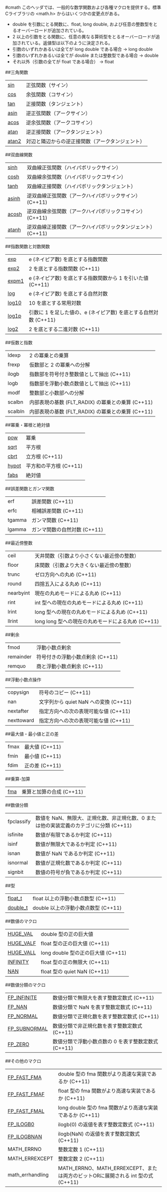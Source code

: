 #cmath
このヘッダでは、一般的な数学関数および各種マクロを提供する。標準Cライブラリの <math.h> からはいくつかの変更点がある。

- double を引数にとる関数に、float, long double, および任意の整数型をとるオーバーロードが追加されている。
- 2 以上の引数をとる関数に、任意の異なる算術型をとるオーバーロードが追加されている。返値型は以下のように決定される。
- 引数のいずれかあるいは全てが long double である場合 → long double
- 引数のいずれかあるいは全てが double または整数型である場合 → double
- それ以外（引数の全てが float である場合） → float

##三角関数

| | |
|----------------------------------------------------------------------------------|--------------------------------------------------------------------------|
| [sin](./cmath/sin.md) | 正弦関数（サイン） |
| [cos](./cmath/cos.md) | 余弦関数（コサイン） |
| [tan](./cmath/tan.md) | 正接関数（タンジェント） |
| [asin](./cmath/asin.md) | 逆正弦関数（アークサイン） |
| [acos](./cmath/acos.md) | 逆余弦関数（アークコサイン） |
| [atan](./cmath/atan.md) | 逆正接関数（アークタンジェント） |
| [atan2](./cmath/atan2.md) | 対辺と隣辺からの逆正接関数（アークタンジェント） |

##双曲線関数

| | |
|----------------------------------------------------------------------------------|--------------------------------------------------------------------------------------------------------------------------------|
| [sinh](./cmath/sinh.md) | 双曲線正弦関数（ハイパボリックサイン） |
| [cosh](./cmath/cosh.md) | 双曲線余弦関数（ハイパボリックコサイン） |
| [tanh](./cmath/tanh.md) | 双曲線正接関数（ハイパボリックタンジェント） |
| [asinh](./cmath/asinh.md) | 逆双曲線正弦関数（アークハイパボリックサイン） (C++11) |
| [acosh](./cmath/acosh.md) | 逆双曲線余弦関数（アークハイパボリックコサイン） (C++11) |
| [atanh](./cmath/atanh.md) | 逆双曲線正接関数（アークハイパボリックタンジェント） (C++11) |

##指数関数と対数関数

| | |
|----------------------------------------------------------------------------------|----------------------------------------------------------------------------------------------------------------------------------|
| [exp](./cmath/exp.md) | e (ネイピア数) を底とする指数関数 |
| [exp2](./cmath/exp2.md) | 2 を底とする指数関数 (C++11) |
| [expm1](./cmath/expm1.md) | e (ネイピア数) を底とする指数関数から 1 を引いた値 (C++11) |
| [log](./cmath/log.md) | e (ネイピア数) を底とする自然対数 |
| [log10](./cmath/log10.md) | 10 を底とする常用対数 |
| [log1p](./cmath/log1p.md) | 引数に 1 を足した値の、e (ネイピア数) を底とする自然対数 (C++11) |
| [log2](./cmath/log2.md) | 2 を底とする二進対数 (C++11) |

##仮数と指数

| | |
|---------|---------------------------------------------------------------------------------------------------------|
| ldexp | 2 の冪乗との乗算 |
| frexp | 仮数部と 2 の冪乗への分解 |
| ilogb | 指数部を符号付き整数値として抽出 (C++11) |
| logb | 指数部を浮動小数点数値として抽出 (C++11) |
| modf | 整数部と小数部への分解 |
| scalbn | 内部表現の基数 (FLT_RADIX) の冪乗との乗算 (C++11) |
| scalbln | 内部表現の基数 (FLT_RADIX) の冪乗との乗算 (C++11) |

##冪乗・冪根と絶対値

| | |
|----------------------------------------------------------------------------------|-----------------------------------------------------------------------|
| [pow](./cmath/pow.md) | 冪乗 |
| [sqrt](./cmath/sqrt.md) | 平方根 |
| [cbrt](./cmath/cbrt.md) | 立方根 (C++11) |
| [hypot](./cmath/hypot.md) | 平方和の平方根 (C++11) |
| [fabs](./cmath/fabs.md) | 絶対値 |

##誤差関数とガンマ関数

| | |
|--------|--------------------------------------------------------------------------------|
| erf | 誤差関数 (C++11) |
| erfc | 相補誤差関数 (C++11) |
| tgamma | ガンマ関数 (C++11) |
| lgamma | ガンマ関数の自然対数 (C++11) |

##最近傍整数

| | |
|-----------|------------------------------------------------------------------------------------------------------------|
| ceil | 天井関数（引数より小さくない最近傍の整数） |
| floor | 床関数（引数より大きくない最近傍の整数） |
| trunc | ゼロ方向への丸め (C++11) |
| round | 四捨五入による丸め (C++11) |
| nearbyint | 現在の丸めモードによる丸め (C++11) |
| rint | int 型への現在の丸めモードによる丸め (C++11) |
| lrint | long 型への現在の丸めモードによる丸め (C++11) |
| llrint | long long 型への現在の丸めモードによる丸め (C++11) |

##剰余

| | |
|-----------|--------------------------------------------------------------------------------------|
| fmod | 浮動小数点剰余 |
| remainder | 符号付きの浮動小数点剰余 (C++11) |
| remquo | 商と浮動小数点剰余 (C++11) |

##浮動小数点操作

| | |
|------------|--------------------------------------------------------------------------------------------|
| copysign | 符号のコピー (C++11) |
| nan | 文字列から quiet NaN への変換 (C++11) |
| nextafter | 指定方向への次の表現可能な値 (C++11) |
| nexttoward | 指定方向への次の表現可能な値 (C++11) |

##最大値・最小値と正の差

| | |
|------|-----------------------------------------------------------|
| fmax | 最大値 (C++11) |
| fmin | 最小値 (C++11) |
| fdim | 正の差 (C++11) |

##乗算-加算

| | |
|------------------------------------------------------------------------------|--------------------------------------------------------------------------|
| [fma](./cmath/fma.md) | 乗算と加算の合成 (C++11) |

##数値分類

| | |
|------------|--------------------------------------------------------------------------------------------------------------------------------------------------------------------|
| fpclassify | 数値を NaN、無限大、正規化数、非正規化数、0 または他の実装定義のカテゴリに分類 (C++11) |
| isfinite | 数値が有限であるか判定 (C++11) |
| isinf | 数値が無限大であるか判定 (C++11) |
| isnan | 数値が NaN であるか判定 (C++11) |
| isnormal | 数値が正規化数であるか判定 (C++11) |
| signbit | 数値の符号が負であるか判定 (C++11) |

##型

| | |
|----------------------------------------------------------------------------------------|---------------------------------------------------------------------------------------|
| [float_t](./cmath/float_t.md) | float 以上の浮動小数点数型 (C++11) |
| [double_t](./cmath/double_t.md) | double 以上の浮動小数点数型 (C++11) |

##数値のマクロ

| | |
|------------------------------------------------------------------------------------------|-----------------------------------------------------------------------------------|
| [HUGE_VAL](./cmath/huge_val.md) | double 型の正の巨大値 |
| [HUGE_VALF](./cmath/huge_valf.md) | float 型の正の巨大値 (C++11) |
| [HUGE_VALL](./cmath/huge_vall.md) | long double 型の正の巨大値 (C++11) |
| [INFINITY](./cmath/infinity.md) | float 型の正の無限大 (C++11) |
| [NAN](./cmath/nan.md) | float 型の quiet NaN (C++11) |

##数値分類のマクロ

| | |
|------------------------------------------------------------------------------------------------|-----------------------------------------------------------------------------------------------------------------|
| [FP_INFINITE](./cmath/fp_infinite.md) | 数値分類で無限大を表す整数定数式 (C++11) |
| [FP_NAN](./cmath/fp_nan.md) | 数値分類で NaN を表す整数定数式 (C++11) |
| [FP_NORMAL](./cmath/fp_normal.md) | 数値分類で正規化数を表す整数定数式 (C++11) |
| [FP_SUBNORMAL](./cmath/fp_subnormal.md) | 数値分類で非正規化数を表す整数定数式 (C++11) |
| [FP_ZERO](./cmath/fp_zero.md) | 数値分類で浮動小数点数の 0 を表す整数定数式 (C++11) |

##その他のマクロ

| | |
|------------------------------------------------------------------------------------------------|---------------------------------------------------------------------------------------------------------------------------------------------|
| [FP_FAST_FMA](./cmath/fp_fast_fma.md) | double 型の fma 関数がより高速な実装であるか (C++11) |
| [FP_FAST_FMAF](./cmath/fp_fast_fmaf.md) | float 型の fma 関数がより高速な実装であるか (C++11) |
| [FP_FAST_FMAL](./cmath/fp_fast_fmal.md) | long double 型の fma 関数がより高速な実装であるか (C++11) |
| [FP_ILOGB0](./cmath/fp_ilogb0.md) | ilogb(0) の返値を表す整数定数式 (C++11) |
| [FP_ILOGBNAN](./cmath/fp_ilogbnan.md) | ilogb(NaN) の返値を表す整数定数式 (C++11) |
| MATH_ERRNO | 整数定数 1 (C++11) |
| MATH_ERREXCEPT | 整数定数 2 (C++11) |
| math_errhandling | MATH_ERRNO、MATH_ERREXCEPT、または両方のビットORに展開される int 型の式 (C++11) |


